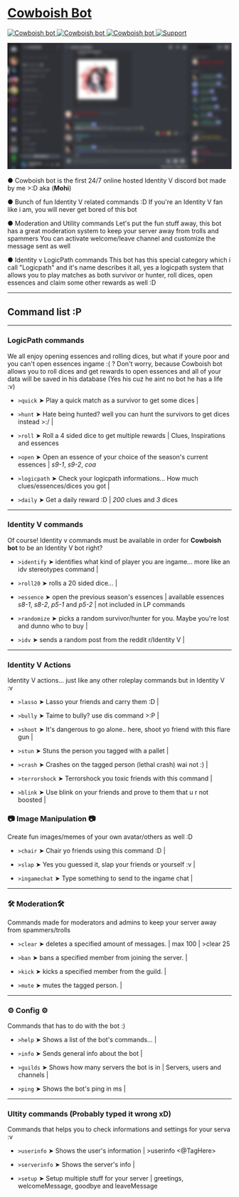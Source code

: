 # [Cowboish Bot](https://discordapp.com/oauth2/authorize?client_id=632291800585076761&scope=bot&permissions=268758102)

<a href="https://top.gg/bot/632291800585076761" >
  <img src="https://top.gg/api/widget/servers/632291800585076761.svg" alt="Cowboish bot" />
</a>
<a href="https://top.gg/bot/632291800585076761" >
  <img src="https://top.gg/api/widget/status/632291800585076761.svg" alt="Cowboish bot" />
</a>
<a href="https://top.gg/bot/632291800585076761" >
  <img src="https://top.gg/api/widget/owner/632291800585076761.svg" alt="Cowboish bot" />
</a>
<a href="https://discord.gg/YWcSukS">
    <img src="https://img.shields.io/discord/636241255994490900.svg?colorB=Blue&logo=discord&label=Cowboish_server&style=for-the-badge" alt="Support">
</a>

![Dicord](pics/blurdiscord.jpg)

● Cowboish bot is the first 24/7 online hosted Identity V discord bot made by me >:D aka (**Mohi**)

● Bunch of fun Identity V related commands :D
If you're an Identity V fan like i am, you will never get bored of this bot

● Moderation and Utility commands
Let's put the fun stuff away, this bot has a great moderation system to keep
your server away from trolls and spammers
You can activate welcome/leave channel and customize the message sent as well

● Identity v LogicPath commands
This bot has this special category which i call "Logicpath" and it's name
describes it all, yes a logicpath system that allows you to play matches as
both survivor or hunter, roll dices, open essences and claim some other rewards as well :D

---

## Command list :P

---
### LogicPath commands
We all enjoy opening essences and rolling dices, but what if youre poor and you can't open essences ingame :( ?
  Don't worry, because Cowboish bot allows you to roll dices and get rewards to open essences and all of your data
  will be saved in his database (Yes his cuz he aint no bot he has a life :v)

- ``>quick`` ➤ Play a quick match as a survivor to get some dices |

- ``>hunt`` ➤ Hate being hunted? well you can hunt the survivors to get dices instead >:/ |

- ``>roll`` ➤ Roll a 4 sided dice to get multiple rewards | Clues, Inspirations and essences

- ``>open`` ➤ Open an essence of your choice of the season's current essences | *s9-1*, *s9-2*, *coa*

- ``>logicpath`` ➤ Check your logicpath informations... How much clues/essences/dices you got |

- ``>daily`` ➤ Get a daily reward :D | *200* clues and *3* dices

---
### Identity V commands
Of course! Identity v commands must be available in order for **Cowboish bot** to be an Identity V bot right?

- ``>identify`` ➤ identifies what kind of player you are ingame... more like an idv stereotypes command |

- ``>roll20`` ➤ rolls a 20 sided dice... |

- ``>essence`` ➤ open the previous season's essences | available essences *s8-1*, *s8-2*, *p5-1* and *p5-2* | not included in LP commands

- ``>randomize`` ➤ picks a random survivor/hunter for you. Maybe you're lost and dunno who to buy |

- ``>idv`` ➤ sends a random post from the reddit r/Identity V |

---
### Identity V Actions
Identity V actions... just like any other roleplay commands but in Identity V :v

- ``>lasso`` ➤ Lasso your friends and carry them :D |

- ``>bully`` ➤ Taime to bully? use dis command >:P |

- ``>shoot`` ➤ It's dangerous to go alone.. here, shoot yo friend with this flare gun |

- ``>stun`` ➤ Stuns the person you tagged with a pallet |

- ``>crash`` ➤ Crashes on the tagged person (lethal crash) wai not :) |

- ``>terrorshock`` ➤ Terrorshock you toxic friends with this command |

- ``>blink`` ➤ Use blink on your friends and prove to them that u r not boosted |

### 📷 Image Manipulation 📷
Create fun images/memes of your own avatar/others as well :D

- ``>chair`` ➤ Chair yo friends using this command :D |

- ``>slap`` ➤ Yes you guessed it, slap your friends or yourself :v |

- ``>ingamechat`` ➤ Type something to send to the ingame chat |

---
### 🛠 Moderation🛠
Commands made for moderators and admins to keep your server away from spammers/trolls

- ``>clear`` ➤ deletes a specified amount of messages. | max 100 | >clear 25

- ``>ban`` ➤ bans a specified member from joining the server. |

- ``>kick`` ➤ kicks a specified member from the guild. |

- ``>mute`` ➤ mutes the tagged person. |

---
### ⚙ Config ⚙
Commands that has to do with the bot :)
                            
- ``>help`` ➤ Shows a list of the bot's commands... |

- ``>info`` ➤ Sends general info about the bot |

- ``>guilds`` ➤ Shows how many servers the bot is in | Servers, users and channels |

- ``>ping`` ➤ Shows the bot's ping in ms |

---
### Ultity commands (Probably typed it wrong xD)
Commands that helps you to check informations and settings for your serva :v 

- ``>userinfo`` ➤ Shows the user's information | >userinfo <@TagHere>

- ``>serverinfo`` ➤ Shows the server's info |

- ``>setup`` ➤ Setup multiple stuff for your server | greetings, welcomeMessage, goodbye and leaveMessage

